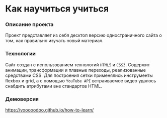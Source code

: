 # Как научиться учиться

### Описание проекта
Проект представляет из себя десктоп версию одностраничного сайта о том, как правильно изучать новый материал.

### Технологии
Сайт создан с использованием технологий `HTML5` и `CSS3`. Содержит анимации, трансформации и плавные переходы, реализованные средствами CSS. Для построения сетки применялись инструменты flexbox и grid, а с помощью `YouTube API` встраиваемое видео удалось снабдить атрибутами вне стандартов HTML.

### Демоверсия
https://vooooodoo.github.io/how-to-learn/
